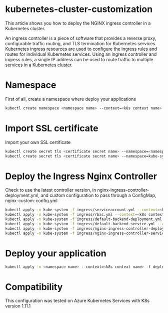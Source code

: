 # kubernetes-cluster-customization
This article shows you how to deploy the NGINX ingress controller in a Kubernetes cluster.

An ingress controller is a piece of software that provides a reverse proxy, configurable traffic routing, and TLS termination for Kubernetes services. Kubernetes ingress resources are used to configure the ingress rules and routes for individual Kubernetes services. Using an ingress controller and ingress rules, a single IP address can be used to route traffic to multiple services in a Kubernetes cluster.

# Namespace
First of all, create a  namespace where deploy your applications

```bash
kubectl create namespace <namespace name> --context=<k8s context name>
```
# Import SSL certificate
Import your own SSL certificate

```bash
kubectl create secret tls <certificate secret name> --namespace=<namespace name> --key ./certificate.key --cert ./certificate.crt --context=<k8s context name>
kubectl create secret tls <certificate secret name> --namespace=kube-system --key ./certificate.key --cert ./certificate.crt --context=<k8s context name>
```

# Deploy the Ingress Nginx Controller
Check to use the latest controller version, in nginx-ingress-controller-deployment.yml, and custom configuration to pass through a ConfigMap, nginx-custom-config.yml

```bash
kubectl apply -n kube-system -f ingress/serviceaccount.yml --context=<k8s context name>
kubectl apply -n kube-system -f ingress/rbac.yml --context=<k8s context name>
kubectl apply -n kube-system -f ingress/default-backend-deployment.yml --context=<k8s context name>
kubectl apply -n kube-system -f ingress/default-backend-service.yml --context=<k8s context name>
kubectl apply -n kube-system -f ingress/nginx-ingress-controller-deployment.yml --context=<k8s context name>
kubectl apply -n kube-system -f ingress/nginx-ingress-controller-service.yml --context=<k8s context name>
```

# Deploy your application

```bash
kubectl apply -n <namespace name> --context=<k8s context name> -f deployment-configurations/application.yml 
```

# Compatibility 
This configuration was tested on Azure Kubernetes Services with K8s version 1.11.1
